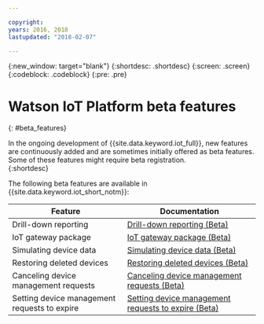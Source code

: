 ```yaml
---

copyright:
years: 2016, 2018
lastupdated: "2018-02-07"

---
```


{:new_window: target="blank"}
{:shortdesc: .shortdesc}
{:screen: .screen}
{:codeblock: .codeblock}
{:pre: .pre}

# Watson IoT Platform beta features
{: #beta_features}

In the ongoing development of {{site.data.keyword.iot_full}}, new features are continuously added and are sometimes initially offered as beta features. Some of these features might require beta registration.  
{:shortdesc}

The following beta features are available in {{site.data.keyword.iot_short_notm}}:

Feature       | Documentation       
------------- | -------------
Drill-down reporting | [Drill-down reporting (Beta)](reference/security/RM_security.html#drill-down)
IoT gateway package | [IoT gateway package (Beta)](gateways/iotgw.html#gw_package)
Simulating device data | [Simulating device data (Beta)](devices/device_sim.html)
Restoring deleted devices | [Restoring deleted devices (Beta)](iotplatform_task.html#restore_device)
Canceling device management requests | [Canceling device management requests (Beta)](devices/device_mgmt/requests.html#cancel-requests)
Setting device management requests to expire | [Setting device management requests to expire (Beta)](devices/device_mgmt/requests.html#timeout-requests)
